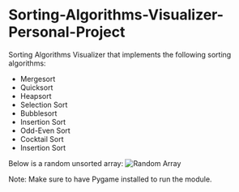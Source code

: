 # Sorting-Algorithms-Visualizer-Personal-Project

Sorting Algorithms Visualizer that implements the following sorting algorithms:

- Mergesort
- Quicksort
- Heapsort
- Selection Sort
- Bubblesort
- Insertion Sort
- Odd-Even Sort
- Cocktail Sort
- Insertion Sort

Below is a random unsorted array:
![Random Array](https://user-images.githubusercontent.com/43190638/93708250-8c83e700-fae9-11ea-9d8b-7c602c6f4ecc.jpg)

Note: Make sure to have Pygame installed to run the module. 
